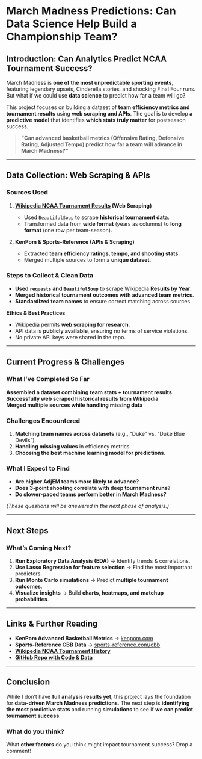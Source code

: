 #  March Madness Predictions: Can Data Science Help Build a Championship Team?

##  Introduction: Can Analytics Predict NCAA Tournament Success?
March Madness is **one of the most unpredictable sporting events**, featuring legendary upsets, Cinderella stories, and shocking Final Four runs. But what if we could use **data science** to predict how far a team will go? 

This project focuses on building a dataset of **team efficiency metrics and tournament results** using **web scraping and APIs**. The goal is to develop **a predictive model** that identifies **which stats truly matter** for postseason success.

> **"Can advanced basketball metrics (Offensive Rating, Defensive Rating, Adjusted Tempo) predict how far a team will advance in March Madness?"**

---

##  Data Collection: Web Scraping & APIs

###  **Sources Used**
1. **[Wikipedia NCAA Tournament Results](https://en.wikipedia.org/wiki/NCAA_Division_I_men%27s_basketball_tournament) (Web Scraping)**
   - Used `BeautifulSoup` to scrape **historical tournament data**.
   - Transformed data from **wide format** (years as columns) to **long format** (one row per team-season).

2. **KenPom & Sports-Reference (APIs & Scraping)**
   - Extracted **team efficiency ratings, tempo, and shooting stats**.
   - Merged multiple sources to form a **unique dataset**.

###  **Steps to Collect & Clean Data**
- **Used `requests` and `BeautifulSoup`** to scrape Wikipedia **Results by Year**.
- **Merged historical tournament outcomes with advanced team metrics**.
- **Standardized team names** to ensure correct matching across sources.

**Ethics & Best Practices**
- Wikipedia permits **web scraping for research**.
- API data is **publicly available**, ensuring no terms of service violations.
- No private API keys were shared in the repo.

---

##  **Current Progress & Challenges**
###  **What I’ve Completed So Far**
 **Assembled a dataset combining team stats + tournament results**  
 **Successfully web scraped historical results from Wikipedia**  
 **Merged multiple sources while handling missing data**  

### **Challenges Encountered**
1. **Matching team names across datasets** (e.g., “Duke” vs. “Duke Blue Devils”).
2. **Handling missing values** in efficiency metrics.
3. **Choosing the best machine learning model for predictions.**

### **What I Expect to Find**
- **Are higher AdjEM teams more likely to advance?**  
- **Does 3-point shooting correlate with deep tournament runs?**  
- **Do slower-paced teams perform better in March Madness?**  

_(These questions will be answered in the next phase of analysis.)_

---

## **Next Steps**
### **What’s Coming Next?**
1. **Run Exploratory Data Analysis (EDA)** → Identify trends & correlations.
2. **Use Lasso Regression for feature selection** → Find the most important predictors.
3. **Run Monte Carlo simulations** → Predict **multiple tournament outcomes**.
4. **Visualize insights** → Build **charts, heatmaps, and matchup probabilities**.

---

## Links & Further Reading
-  **KenPom Advanced Basketball Metrics** → [kenpom.com](https://kenpom.com/)
-  **Sports-Reference CBB Data** → [sports-reference.com/cbb](https://www.sports-reference.com/cbb/)
-  **[Wikipedia NCAA Tournament History](https://en.wikipedia.org/wiki/NCAA_Division_I_men%27s_basketball_tournament)**
-  **[GitHub Repo with Code & Data](https://github.com/YOUR-GITHUB-REPO)**

---

##  Conclusion
While I don’t have **full analysis results yet**, this project lays the foundation for **data-driven March Madness predictions**. The next step is **identifying the most predictive stats** and running **simulations** to see if **we can predict tournament success**.

### **What do you think?**
What **other factors** do you think might impact tournament success? Drop a comment!
